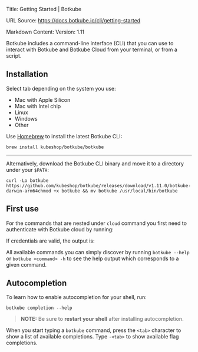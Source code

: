 Title: Getting Started | Botkube

URL Source: https://docs.botkube.io/cli/getting-started

Markdown Content:
Version: 1.11

Botkube includes a command-line interface (CLI) that you can use to interact with Botkube and Botkube Cloud from your terminal, or from a script.

Installation[​](#installation "Direct link to Installation")
------------------------------------------------------------

Select tab depending on the system you use:

*   Mac with Apple Silicon
*   Mac with Intel chip
*   Linux
*   Windows
*   Other

Use [Homebrew](https://brew.sh/) to install the latest Botkube CLI:

    brew install kubeshop/botkube/botkube

* * *

Alternatively, download the Botkube CLI binary and move it to a directory under your `$PATH`:

    curl -Lo botkube https://github.com/kubeshop/botkube/releases/download/v1.11.0/botkube-darwin-arm64chmod +x botkube && mv botkube /usr/local/bin/botkube

First use[​](#first-use "Direct link to First use")
---------------------------------------------------

For the commands that are nested under `cloud` command you first need to authenticate with Botkube cloud by running:

If credentials are valid, the output is:

All available commands you can simply discover by running `botkube --help` or `botkube <command> -h` to see the help output which corresponds to a given command.

Autocompletion[​](#autocompletion "Direct link to Autocompletion")
------------------------------------------------------------------

To learn how to enable autocompletion for your shell, run:

    botkube completion --help

> **NOTE:** Be sure to **restart your shell** after installing autocompletion.

When you start typing a `botkube` command, press the `<tab>` character to show a list of available completions. Type `-<tab>` to show available flag completions.
